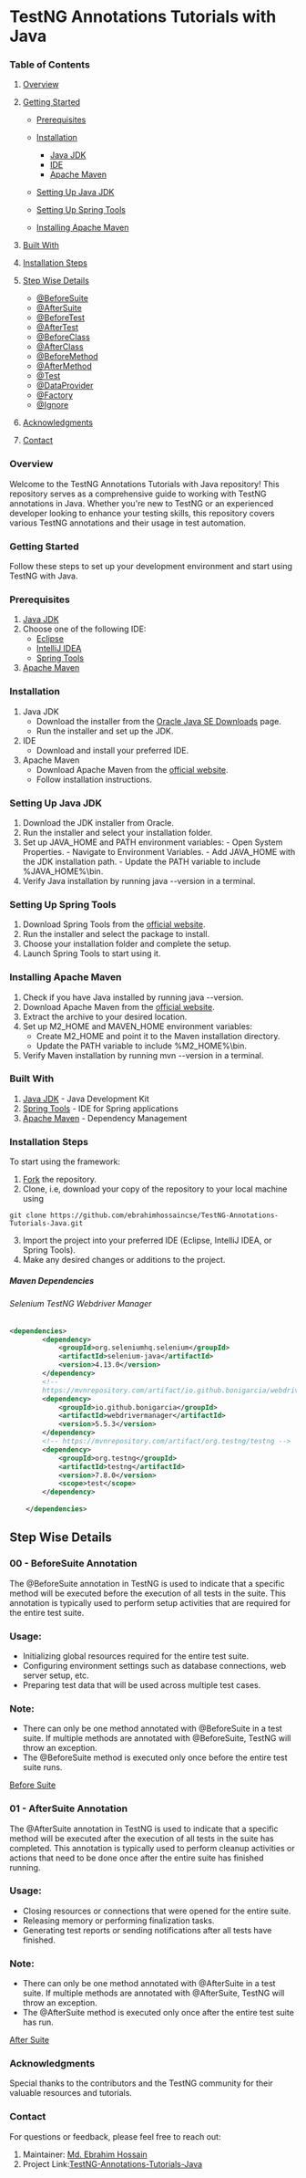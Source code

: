 # **TestNG Annotations Tutorials with Java**
### Table of Contents

1. [Overview](#Overview)
2. [Getting Started](#Getting-Started)

    - [Prerequisites](#prerequisites)
    - [Installation](#installation)

      - [Java JDK](#java-jdk)
      - [IDE](#ide)
      - [Apache Maven](#apache-maven)

    - [Setting Up Java JDK](#setting-up-java-jdk)
    - [Setting Up Spring Tools](#setting-up-spring-tools)
    - [Installing Apache Maven](#installing-apache-maven)

11. [Built With](#built-with)
12. [Installation Steps](#installation-steps)   
21. [Step Wise Details](#step-wise-details)

    - [@BeforeSuite](#00---beforeSuite-annotation)
    - [@AfterSuite](#01---afterSuite-annotation)
    - [@BeforeTest](#02---)
    - [@AfterTest](#03---)
    - [@BeforeClass](#04---)
    - [@AfterClass](#05---)
    - [@BeforeMethod](#06---)
    - [@AfterMethod](#07---)
    - [@Test](#08---)
    - [@DataProvider](#09---)
    - [@Factory](#10---)
    - [@Ignore](#11---)
    
38. [Acknowledgments](#acknowledgments)
39. [Contact](#contact)

### Overview
Welcome to the TestNG Annotations Tutorials with Java repository! This repository serves as a comprehensive guide to working with TestNG annotations in Java. Whether you're new to TestNG or an experienced developer looking to enhance your testing skills, this repository covers various TestNG annotations and their usage in test automation.

### Getting Started
Follow these steps to set up your development environment and start using TestNG with Java.

### Prerequisites

1. [Java JDK](https://www.oracle.com/java/technologies/javase-jdk15-downloads.html)
2. Choose one of the following IDE:
    - [Eclipse](https://www.eclipse.org/downloads/packages/release/2024-03/r/eclipse-ide-java-developers)
    - [IntelliJ IDEA](https://www.jetbrains.com/idea/download/)
    - [Spring Tools](https://spring.io/tools)
3. [Apache Maven](https://maven.apache.org/download.cgi)

### Installation

1. Java JDK
    - Download the installer from the [Oracle Java SE Downloads](https://www.oracle.com/java/technologies/javase-jdk15-downloads.html) page.
    - Run the installer and set up the JDK.
2. IDE
    - Download and install your preferred IDE.
3. Apache Maven
    - Download Apache Maven from the [official website](https://maven.apache.org/download.cgi).
    - Follow installation instructions.
  
### Setting Up Java JDK

1. Download the JDK installer from Oracle.
2. Run the installer and select your installation folder.
3. Set up JAVA_HOME and PATH environment variables:
         - Open System Properties.
         - Navigate to Environment Variables.
         - Add JAVA_HOME with the JDK installation path.
         - Update the PATH variable to include %JAVA_HOME%\bin.
4. Verify Java installation by running java --version in a terminal.

### Setting Up Spring Tools

1. Download Spring Tools from the [official website](https://spring.io/tools).
2. Run the installer and select the package to install.
3. Choose your installation folder and complete the setup.
4. Launch Spring Tools to start using it.

### Installing Apache Maven

1. Check if you have Java installed by running java --version.
2. Download Apache Maven from the [official website](https://maven.apache.org/download.cgi).
3. Extract the archive to your desired location.
4. Set up M2_HOME and MAVEN_HOME environment variables:
    - Create M2_HOME and point it to the Maven installation directory.
    - Update the PATH variable to include %M2_HOME%\bin.
5. Verify Maven installation by running mvn --version in a terminal.

### Built With

1. [Java JDK](https://www.oracle.com/java/) - Java Development Kit
2. [Spring Tools](https://spring.io/tools/) - IDE for Spring applications
3. [Apache Maven](https://maven.apache.org/) - Dependency Management

### Installation Steps
To start using the framework:

1. [Fork](https://github.com/ebrahimhossaincse/TestNG-Annotations-Tutorials-Java.git) the repository.
2. Clone, i.e, download your copy of the repository to your local machine using
```
git clone https://github.com/ebrahimhossaincse/TestNG-Annotations-Tutorials-Java.git
```
3. Import the project into your preferred IDE (Eclipse, IntelliJ IDEA, or Spring Tools).
4. Make any desired changes or additions to the project.

##### Maven Dependencies

###### Selenium TestNG Webdriver Manager

```xml
<dependencies>
		<dependency>
			<groupId>org.seleniumhq.selenium</groupId>
			<artifactId>selenium-java</artifactId>
			<version>4.13.0</version>
		</dependency>
		<!--
		https://mvnrepository.com/artifact/io.github.bonigarcia/webdrivermanager -->
		<dependency>
			<groupId>io.github.bonigarcia</groupId>
			<artifactId>webdrivermanager</artifactId>
			<version>5.5.3</version>
		</dependency>
		<!-- https://mvnrepository.com/artifact/org.testng/testng -->
		<dependency>
			<groupId>org.testng</groupId>
			<artifactId>testng</artifactId>
			<version>7.8.0</version>
			<scope>test</scope>
		</dependency>
		
	</dependencies>
```

## Step Wise Details

### 00 - BeforeSuite Annotation 
The @BeforeSuite annotation in TestNG is used to indicate that a specific method will be executed before the execution of all tests in the suite. This annotation is typically used to perform setup activities that are required for the entire test suite.

### **Usage:**

- Initializing global resources required for the entire test suite.
- Configuring environment settings such as database connections, web server setup, etc.
- Preparing test data that will be used across multiple test cases.

### **Note:**

- There can only be one method annotated with @BeforeSuite in a test suite. If multiple methods are annotated with @BeforeSuite, TestNG will throw an exception.
- The @BeforeSuite method is executed only once before the entire test suite runs.

[Before Suite](https://github.com/ebrahimhossaincse/TestNG-Annotations-Tutorials-Java/blob/main/src/test/java/ebrahim/hossain/sqa/BeforeSuiteExample.java) 

### 01 - AfterSuite Annotation 
The @AfterSuite annotation in TestNG is used to indicate that a specific method will be executed after the execution of all tests in the suite has completed. This annotation is typically used to perform cleanup activities or actions that need to be done once after the entire suite has finished running.

### **Usage:**

- Closing resources or connections that were opened for the entire suite.
- Releasing memory or performing finalization tasks.
- Generating test reports or sending notifications after all tests have finished.

### **Note:**

- There can only be one method annotated with @AfterSuite in a test suite. If multiple methods are annotated with @AfterSuite, TestNG will throw an exception.
- The @AfterSuite method is executed only once after the entire test suite has run.

[After Suite](https://github.com/ebrahimhossaincse/TestNG-Annotations-Tutorials-Java/blob/main/src/test/java/ebrahim/hossain/sqa/AfterSuiteExample.java)

### Acknowledgments
Special thanks to the contributors and the TestNG community for their valuable resources and tutorials.

### Contact
For questions or feedback, please feel free to reach out:

1. Maintainer: [Md. Ebrahim Hossain](https://github.com/ebrahimhossaincse)
2. Project Link:[TestNG-Annotations-Tutorials-Java](https://github.com/ebrahimhossaincse/TestNG-Annotations-Tutorials-Java.git) 